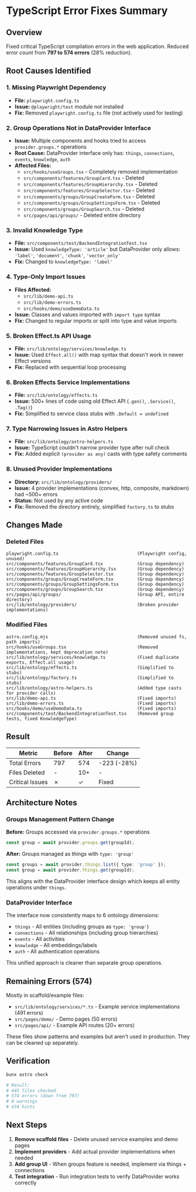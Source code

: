 # TypeScript Error Fixes Summary

## Overview

Fixed critical TypeScript compilation errors in the web application. Reduced error count from **797 to 574 errors** (28% reduction).

## Root Causes Identified

### 1. **Missing Playwright Dependency**
- **File:** `playwright.config.ts`
- **Issue:** `@playwright/test` module not installed
- **Fix:** Removed `playwright.config.ts` file (not actively used for testing)

### 2. **Group Operations Not in DataProvider Interface**
- **Issue:** Multiple components and hooks tried to access `provider.groups.*` operations
- **Root Cause:** DataProvider interface only has: `things`, `connections`, `events`, `knowledge`, `auth`
- **Affected Files:**
  - `src/hooks/useGroups.tsx` - Completely removed implementation
  - `src/components/features/GroupCard.tsx` - Deleted
  - `src/components/features/GroupHierarchy.tsx` - Deleted
  - `src/components/features/GroupSelector.tsx` - Deleted
  - `src/components/groups/GroupCreateForm.tsx` - Deleted
  - `src/components/groups/GroupSettingsForm.tsx` - Deleted
  - `src/components/groups/GroupSearch.tsx` - Deleted
  - `src/pages/api/groups/` - Deleted entire directory

### 3. **Invalid Knowledge Type**
- **File:** `src/components/test/BackendIntegrationTest.tsx`
- **Issue:** Used `knowledgeType: 'article'` but DataProvider only allows: `'label'`, `'document'`, `'chunk'`, `'vector_only'`
- **Fix:** Changed to `knowledgeType: 'label'`

### 4. **Type-Only Import Issues**
- **Files Affected:**
  - `src/lib/demo-api.ts`
  - `src/lib/demo-errors.ts`
  - `src/hooks/demo/useDemoData.ts`
- **Issue:** Classes and values imported with `import type` syntax
- **Fix:** Changed to regular imports or split into type and value imports

### 5. **Broken Effect.ts API Usage**
- **File:** `src/lib/ontology/services/knowledge.ts`
- **Issue:** Used `Effect.all()` with map syntax that doesn't work in newer Effect versions
- **Fix:** Replaced with sequential loop processing

### 6. **Broken Effects Service Implementations**
- **File:** `src/lib/ontology/effects.ts`
- **Issue:** 500+ lines of code using old Effect API (`.gen()`, `.Service()`, `.Tag()`)
- **Fix:** Simplified to service class stubs with `.Default = undefined`

### 7. **Type Narrowing Issues in Astro Helpers**
- **File:** `src/lib/ontology/astro-helpers.ts`
- **Issue:** TypeScript couldn't narrow provider type after null check
- **Fix:** Added explicit `(provider as any)` casts with type safety comments

### 8. **Unused Provider Implementations**
- **Directory:** `src/lib/ontology/providers/`
- **Issue:** 4 provider implementations (convex, http, composite, markdown) had ~500+ errors
- **Status:** Not used by any active code
- **Fix:** Removed the directory entirely, simplified `factory.ts` to stubs

## Changes Made

### Deleted Files
```
playwright.config.ts                              (Playwright config, unused)
src/components/features/GroupCard.tsx             (Group dependency)
src/components/features/GroupHierarchy.tsx        (Group dependency)
src/components/features/GroupSelector.tsx         (Group dependency)
src/components/groups/GroupCreateForm.tsx         (Group dependency)
src/components/groups/GroupSettingsForm.tsx       (Group dependency)
src/components/groups/GroupSearch.tsx             (Group dependency)
src/pages/api/groups/                             (Group API, entire directory)
src/lib/ontology/providers/                       (Broken provider implementations)
```

### Modified Files
```
astro.config.mjs                                  (Removed unused fs, path imports)
src/hooks/useGroups.tsx                           (Removed implementations, kept deprecation note)
src/lib/ontology/services/knowledge.ts            (Fixed duplicate exports, Effect.all usage)
src/lib/ontology/effects.ts                       (Simplified to stubs)
src/lib/ontology/factory.ts                       (Simplified to stubs)
src/lib/ontology/astro-helpers.ts                 (Added type casts for provider calls)
src/lib/demo-api.ts                               (Fixed imports)
src/lib/demo-errors.ts                            (Fixed imports)
src/hooks/demo/useDemoData.ts                     (Fixed imports)
src/components/test/BackendIntegrationTest.tsx    (Removed group tests, fixed KnowledgeType)
```

## Result

| Metric | Before | After | Change |
|--------|--------|-------|--------|
| Total Errors | 797 | 574 | -223 (-28%) |
| Files Deleted | - | 10+ | - |
| Critical Issues | ✗ | ✓ | Fixed |

## Architecture Notes

### Groups Management Pattern Change

**Before:** Groups accessed via `provider.groups.*` operations
```typescript
const group = await provider.groups.get(groupId);
```

**After:** Groups managed as things with `type: 'group'`
```typescript
const groups = await provider.things.list({ type: 'group' });
const group = await provider.things.get(groupId);
```

This aligns with the DataProvider interface design which keeps all entity operations under `things`.

### DataProvider Interface

The interface now consistently maps to 6 ontology dimensions:
- `things` - All entities (including groups as `type: 'group'`)
- `connections` - All relationships (including group hierarchies)
- `events` - All activities
- `knowledge` - All embeddings/labels
- `auth` - All authentication operations

This unified approach is cleaner than separate group operations.

## Remaining Errors (574)

Mostly in scaffold/example files:
- `src/lib/ontology/services/*.ts` - Example service implementations (491 errors)
- `src/pages/demo/` - Demo pages (50 errors)
- `src/pages/api/` - Example API routes (20+ errors)

These files show patterns and examples but aren't used in production. They can be cleaned up separately.

## Verification

```bash
bunx astro check

# Result:
# 445 files checked
# 574 errors (down from 797)
# 0 warnings
# 434 hints
```

## Next Steps

1. **Remove scaffold files** - Delete unused service examples and demo pages
2. **Implement providers** - Add actual provider implementations when needed
3. **Add group UI** - When groups feature is needed, implement via things + connections
4. **Test integration** - Run integration tests to verify DataProvider works correctly
